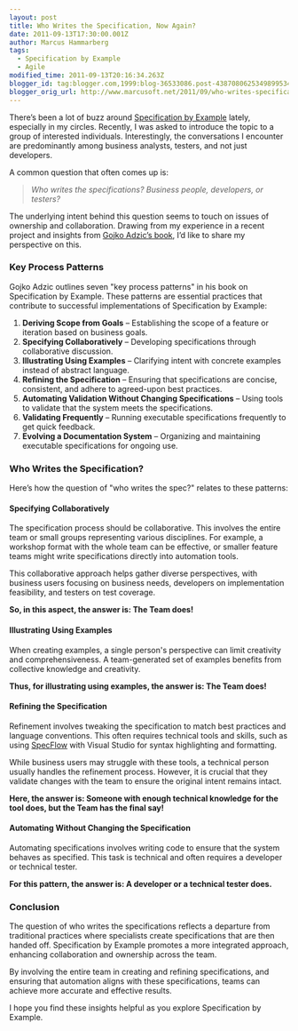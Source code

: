```yaml
---
layout: post
title: Who Writes the Specification, Now Again?
date: 2011-09-13T17:30:00.001Z
author: Marcus Hammarberg
tags:
  - Specification by Example
  - Agile
modified_time: 2011-09-13T20:16:34.263Z
blogger_id: tag:blogger.com,1999:blog-36533086.post-4387080625349899534
blogger_orig_url: http://www.marcusoft.net/2011/09/who-writes-specification-now-again.html
---
```


There’s been a lot of buzz around [Specification by Example](http://specificationbyexample.com/) lately, especially in my circles. Recently, I was asked to introduce the topic to a group of interested individuals. Interestingly, the conversations I encounter are predominantly among business analysts, testers, and not just developers.

A common question that often comes up is:

> *Who writes the specifications? Business people, developers, or testers?*

The underlying intent behind this question seems to touch on issues of ownership and collaboration. Drawing from my experience in a recent project and insights from [Gojko Adzic’s book](http://gojko.net), I’d like to share my perspective on this.

### Key Process Patterns

Gojko Adzic outlines seven "key process patterns" in his book on Specification by Example. These patterns are essential practices that contribute to successful implementations of Specification by Example:

1. **Deriving Scope from Goals** – Establishing the scope of a feature or iteration based on business goals.
2. **Specifying Collaboratively** – Developing specifications through collaborative discussion.
3. **Illustrating Using Examples** – Clarifying intent with concrete examples instead of abstract language.
4. **Refining the Specification** – Ensuring that specifications are concise, consistent, and adhere to agreed-upon best practices.
5. **Automating Validation Without Changing Specifications** – Using tools to validate that the system meets the specifications.
6. **Validating Frequently** – Running executable specifications frequently to get quick feedback.
7. **Evolving a Documentation System** – Organizing and maintaining executable specifications for ongoing use.

### Who Writes the Specification?

Here’s how the question of "who writes the spec?" relates to these patterns:

#### Specifying Collaboratively

The specification process should be collaborative. This involves the entire team or small groups representing various disciplines. For example, a workshop format with the whole team can be effective, or smaller feature teams might write specifications directly into automation tools.

This collaborative approach helps gather diverse perspectives, with business users focusing on business needs, developers on implementation feasibility, and testers on test coverage.

**So, in this aspect, the answer is: The Team does!**

#### Illustrating Using Examples

When creating examples, a single person's perspective can limit creativity and comprehensiveness. A team-generated set of examples benefits from collective knowledge and creativity.

**Thus, for illustrating using examples, the answer is: The Team does!**

#### Refining the Specification

Refinement involves tweaking the specification to match best practices and language conventions. This often requires technical tools and skills, such as using [SpecFlow](http://www.specflow.org) with Visual Studio for syntax highlighting and formatting.

While business users may struggle with these tools, a technical person usually handles the refinement process. However, it is crucial that they validate changes with the team to ensure the original intent remains intact.

**Here, the answer is: Someone with enough technical knowledge for the tool does, but the Team has the final say!**

#### Automating Without Changing the Specification

Automating specifications involves writing code to ensure that the system behaves as specified. This task is technical and often requires a developer or technical tester.

**For this pattern, the answer is: A developer or a technical tester does.**

### Conclusion

The question of who writes the specifications reflects a departure from traditional practices where specialists create specifications that are then handed off. Specification by Example promotes a more integrated approach, enhancing collaboration and ownership across the team.

By involving the entire team in creating and refining specifications, and ensuring that automation aligns with these specifications, teams can achieve more accurate and effective results.

I hope you find these insights helpful as you explore Specification by Example.
